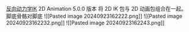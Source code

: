[反向动力学IK](file:///D:/Obsidian%20Unity/Unity/Unity%E5%9B%9B%E9%83%A8%E6%9B%B2/Assets/Scripts/Unity%C2%B7%E6%A0%B8%E5%BF%83/2D%E5%8A%A8%E7%94%BB/2D%20Animation/Lesson37_%E5%8F%8D%E5%90%91%E5%8A%A8%E5%8A%9B%E5%AD%A6IK.cs)
2D Animation 5.0.0 版本 将 2D IK 包与 2D 动画包组合在一起。
脚底骨骼对脚底
![[Pasted image 20240923162222.png]]
![[Pasted image 20240923162232.png]]
![[Pasted image 20240923162243.png]]